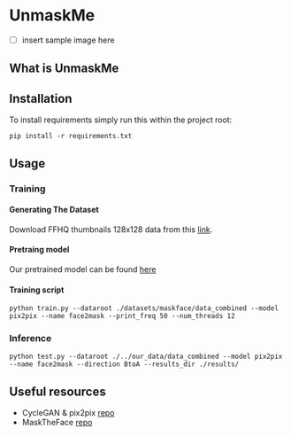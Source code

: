 # UnmaskMe
-[ ] insert sample image here

## What is UnmaskMe

## Installation
To install requirements simply run this within the project root: 
```
pip install -r requirements.txt 
```

## Usage

### Training
#### Generating The Dataset
Download FFHQ thumbnails 128x128 data from this
[link](https://archive.org/download/ffhq-dataset/thumbnails128x128.zip).

#### Pretraing model
Our pretrained model can be found [here]()

#### Training script
```
python train.py --dataroot ./datasets/maskface/data_combined --model pix2pix --name face2mask --print_freq 50 --num_threads 12
```
### Inference
```
python test.py --dataroot ./../our_data/data_combined --model pix2pix --name face2mask --direction BtoA --results_dir ./results/
```

## Useful resources
- CycleGAN & pix2pix [repo](https://github.com/junyanz/pytorch-CycleGAN-and-pix2pix)
- MaskTheFace [repo](https://github.com/aqeelanwar/MaskTheFace)

